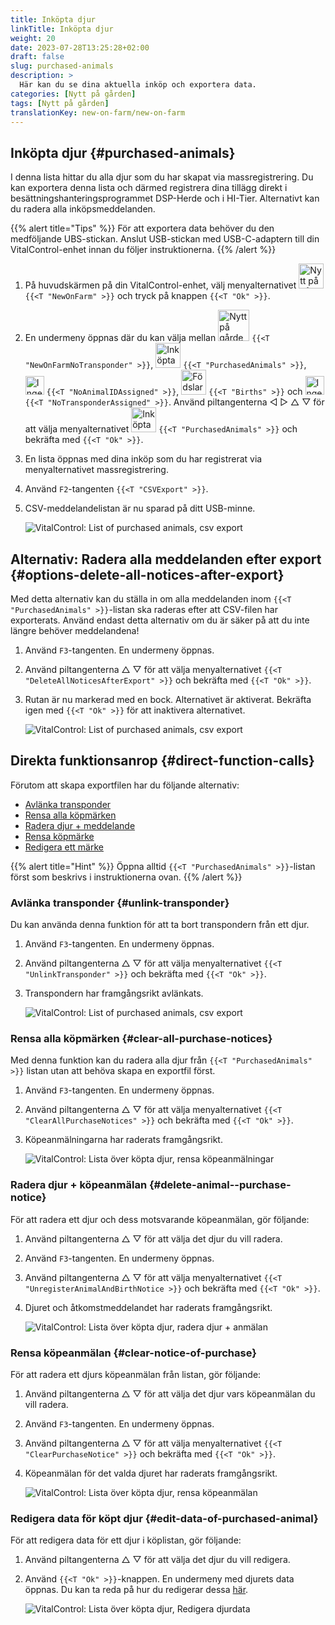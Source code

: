 ```yaml
---
title: Inköpta djur
linkTitle: Inköpta djur
weight: 20
date: 2023-07-28T13:25:28+02:00
draft: false
slug: purchased-animals
description: >
  Här kan du se dina aktuella inköp och exportera data.
categories: [Nytt på gården]
tags: [Nytt på gården]
translationKey: new-on-farm/new-on-farm
---
```

## Inköpta djur {#purchased-animals}

I denna lista hittar du alla djur som du har skapat via massregistrering. Du kan exportera denna lista och därmed registrera dina tillägg direkt i besättningshanteringsprogrammet DSP-Herde och i HI-Tier. Alternativt kan du radera alla inköpsmeddelanden.

{{% alert title="Tips" %}}
För att exportera data behöver du den medföljande UBS-stickan. Anslut USB-stickan med USB-C-adaptern till din VitalControl-enhet innan du följer instruktionerna.
{{% /alert %}}

1. På huvudskärmen på din VitalControl-enhet, välj menyalternativet <img src="/icons/main/new-on-farm.svg" width="40" align="bottom" alt="Nytt på gården" /> `{{<T "NewOnFarm" >}}` och tryck på knappen `{{<T "Ok" >}}`.

2. En undermeny öppnas där du kan välja mellan <img src="/icons/registration/new-on-farm-no-transponder.svg" width="50" align="bottom" alt="Nytt på gården, ingen transponder" /> `{{<T "NewOnFarmNoTransponder" >}}`, <img src="/icons/main/new-on-farm.svg" width="40" align="bottom" alt="Inköpta djur" /> `{{<T "PurchasedAnimals" >}}`, <img src="/icons/registration/no-eartag-number.svg" width="30" align="bottom" alt="Ingen nationell djur-ID" /> `{{<T "NoAnimalIDAssigned" >}}`, <img src="/icons/main/births.svg" width="40" align="bottom" alt="Födslar" /> `{{<T "Births" >}}` och <img src="/icons/registration/no-transponder.svg" width="30" align="bottom" alt="Ingen transponder tilldelad" /> `{{<T "NoTransponderAssigned" >}}`. Använd piltangenterna ◁ ▷ △ ▽ för att välja menyalternativet <img src="/icons/main/new-on-farm.svg" width="40" align="bottom" alt="Inköpta djur" /> `{{<T "PurchasedAnimals" >}}` och bekräfta med `{{<T "Ok" >}}`.

3. En lista öppnas med dina inköp som du har registrerat via menyalternativet massregistrering.


4. Använd `F2`-tangenten `{{<T "CSVExport" >}}`.

5. CSV-meddelandelistan är nu sparad på ditt USB-minne.

    ![VitalControl: List of purchased animals, csv export](../images/purchasedanimals.png "Purchased animals, csv export ")

## Alternativ: Radera alla meddelanden efter export {#options-delete-all-notices-after-export}

Med detta alternativ kan du ställa in om alla meddelanden inom `{{<T "PurchasedAnimals" >}}`-listan ska raderas efter att CSV-filen har exporterats. Använd endast detta alternativ om du är säker på att du inte längre behöver meddelandena!

1. Använd `F3`-tangenten. En undermeny öppnas.

2. Använd piltangenterna △ ▽ för att välja menyalternativet `{{<T "DeleteAllNoticesAfterExport" >}}` och bekräfta med `{{<T "Ok" >}}`.

3. Rutan är nu markerad med en bock. Alternativet är aktiverat. Bekräfta igen med `{{<T "Ok" >}}` för att inaktivera alternativet.

    ![VitalControl: List of purchased animals, csv export](../images/delete-all.png "Delete all notices after export")    

## Direkta funktionsanrop {#direct-function-calls}

Förutom att skapa exportfilen har du följande alternativ:

- [Avlänka transponder](#unlink-transponder)
- [Rensa alla köpmärken](#clear-all-purchase-notices)
- [Radera djur + meddelande](#delete-animal--purchase-notice)
- [Rensa köpmärke](#clear-notice-of-purchase)
- [Redigera ett märke](#edit-data-of-purchased-animal)

{{% alert title="Hint" %}}
Öppna alltid `{{<T "PurchasedAnimals" >}}`-listan först som beskrivs i instruktionerna ovan.
{{% /alert %}}

### Avlänka transponder {#unlink-transponder}

Du kan använda denna funktion för att ta bort transpondern från ett djur.

1. Använd `F3`-tangenten. En undermeny öppnas.

2. Använd piltangenterna △ ▽ för att välja menyalternativet `{{<T "UnlinkTransponder" >}}` och bekräfta med `{{<T "Ok" >}}`.

3. Transpondern har framgångsrikt avlänkats.

    ![VitalControl: List of purchased animals, csv export](../images/unlink-transponder.png "Purchased animals, unlink transponder")

### Rensa alla köpmärken {#clear-all-purchase-notices}

Med denna funktion kan du radera alla djur från `{{<T "PurchasedAnimals" >}}` listan utan att behöva skapa en exportfil först.

1. Använd `F3`-tangenten. En undermeny öppnas.

2. Använd piltangenterna △ ▽ för att välja menyalternativet `{{<T "ClearAllPurchaseNotices" >}}` och bekräfta med `{{<T "Ok" >}}`.

3. Köpeanmälningarna har raderats framgångsrikt.

    ![VitalControl: Lista över köpta djur, rensa köpeanmälningar](../images/clear.png "Rensa alla köpeanmälningar")

### Radera djur + köpeanmälan {#delete-animal--purchase-notice}

För att radera ett djur och dess motsvarande köpeanmälan, gör följande:

1. Använd piltangenterna △ ▽ för att välja det djur du vill radera.

2. Använd `F3`-tangenten. En undermeny öppnas.

3. Använd piltangenterna △ ▽ för att välja menyalternativet `{{<T "UnregisterAnimalAndBirthNotice >}}` och bekräfta med `{{<T "Ok" >}}`.

4. Djuret och åtkomstmeddelandet har raderats framgångsrikt.

    ![VitalControl: Lista över köpta djur, radera djur + anmälan](../images/delete.png "Radera djur + anmälan")

### Rensa köpeanmälan {#clear-notice-of-purchase}

För att radera ett djurs köpeanmälan från listan, gör följande:

1. Använd piltangenterna △ ▽ för att välja det djur vars köpeanmälan du vill radera.

2. Använd `F3`-tangenten. En undermeny öppnas.

3. Använd piltangenterna △ ▽ för att välja menyalternativet `{{<T "ClearPurchaseNotice" >}}` och bekräfta med `{{<T "Ok" >}}`.

4. Köpeanmälan för det valda djuret har raderats framgångsrikt.

    ![VitalControl: Lista över köpta djur, rensa köpeanmälan](../images/clearnotice.png "Rensa köpeanmälan")

### Redigera data för köpt djur {#edit-data-of-purchased-animal}

För att redigera data för ett djur i köplistan, gör följande:

1. Använd piltangenterna △ ▽ för att välja det djur du vill redigera.

2. Använd `{{<T "Ok" >}}`-knappen. En undermeny med djurets data öppnas. Du kan ta reda på hur du redigerar dessa [här](/en/docs/actions/edit/#edit-animal-data).

    ![VitalControl: Lista över köpta djur, Redigera djurdata](../images/edit.png "Redigera data för köpt djur")
